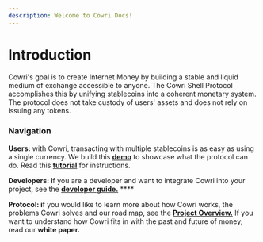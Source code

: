 ```yaml
---
description: Welcome to Cowri Docs!
---
```


# Introduction

Cowri's goal is to create Internet Money by building a stable and liquid medium of exchange accessible to anyone. The Cowri Shell Protocol accomplishes this by unifying stablecoins into a coherent monetary system. The protocol does not take custody of users' assets and does not rely on issuing any tokens.

### Navigation

**Users:** with Cowri, transacting with multiple stablecoins is as easy as using a single currency. We build this [**demo**](https://demo.cowri.io) to showcase what the protocol can do. Read this [**tutorial**](cowri-user-guide/1-user-tutorial.md) for instructions.

**Developers: i**f you are a developer and want to integrate Cowri into your project, see the [**developer guide.**](cowri-developer-guide/developerguide.md) ****

**Protocol: i**f you would like to learn more about how Cowri works, the problems Cowri solves and our road map, see the [**Project Overview.**](cowri-overview/project-purpose.md) If you want to understand how Cowri fits in with the past and future of money, read our **white paper.**

